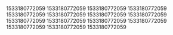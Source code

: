 1533180772059
1533180772059
1533180772059
1533180772059
1533180772059
1533180772059
1533180772059
1533180772059
1533180772059
1533180772059
1533180772059
1533180772059
1533180772059
1533180772059
1533180772059